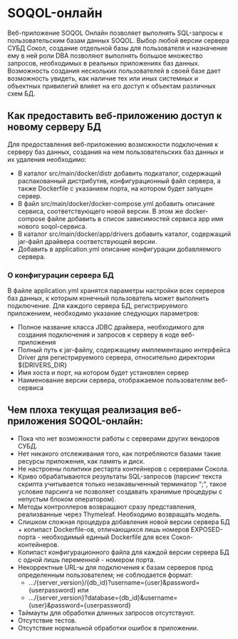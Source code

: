 # SOQOL-онлайн

Веб-приложение SOQOL Онлайн позволяет выполнять SQL-запросы к пользовательским базам данных SOQOL. 
Выбор любой версии сервера СУБД Сокол, создание отдельной базы для пользователя и назначение ему в ней роли DBA позволяют выполнять большое множество запросов,
необходимых в реальных приложениях баз данных.
Возможность создания нескольких пользователей в своей базе дает возможность увидеть, как наличие тех или иных системных и объектных привилегий влияет на его доступ к объектам различных схем БД.

## Как предоставить веб-приложению доступ к новому серверу БД
Для предоставления веб-приложению возможности подключения к серверу баз данных, создания на нем пользовательских баз данных и их удаления необходимо:
- В каталог src/main/docker/distr добавить подкаталог, содержащий распакованный дистрибутив, конфигурационный файл сервера, а также Dockerfile с указанием порта, на котором будет запущен сервер.
- В файл src/main/docker/docker-compose.yml добавить описание сервиса, соответствующего новой версии. В этом же docker-compose файле добавить в список зависимостей сервиса app имя нового soqol-сервиса.
- В каталог src/main/docker/app/drivers добавить каталог, содержащий jar-файл драйвера соответствующей версии.
- Добавить в application.yml описание конфигурации добавляемого сервера.


### О конфигурации сервера БД
 В файле application.yml хранятся параметры настройки всех серверов баз данных,
 к которым конечный пользователь может выполнить подключение. 
 Для каждого сервера БД, регистрируемого приложением, необходимо указание следующих параметров:
 - Полное название класса JDBC драйвера, необходимого для создания подключения и запросов к серверу в коде веб-приложения
 - Полный путь к jar-файлу, содержащему имплементацию интерфейса Driver для регистрируемого сервера, относительно директории ${DRIVERS_DIR}
 - Имя хоста и порт, на котором будет установлен сервер
 - Наименование версии сервера, отображаемое пользователям веб-сервиса


 ## Чем плоха текущая реализация веб-приложения SOQOL-онлайн:
- Пока что нет возможности работы с серверами других вендоров СУБД.
- Нет никакого отслеживания того, как потребляются базами такие ресурсы приложения, как память и диск.
- Не настроены политики рестарта контейнеров с серверами Сокола.
- Криво обрабатываются результаты SQL-запросов (парсинг текста скрипта учитывается только незакавыченный терминатор ";", такое условие парсинга не позволяет создавать хранимые процедуры с непустым блоком оператором).
- Методы контроллеров возвращают сразу представления, реализванные через Thymeleaf. Необходимо возвращать модель.
- Слишком сложная процедура добавления новой версии сервера БД + копипаст Dockerfile-ов, отличающихся лишь номеров EXPOSED-порта - необходимый единый Dockerfile для всех Сокол-контейнеров.
- Копипаст конфигурационного файла для каждой версии сервера БД с одной лишь переменной - номером порта.
- Некорректные URL-ы для подключения к базам серверов прод определенным пользователем; не соблюдается формат:
  - .../{server_version}/{db_id}?username={user}&password={userpassword} или
  - .../{server_version}?database={db_id}&username={user}&password={userpassword}
- Таймауты для обработки длинных запросов отсутствуют.
- Отсутствие тестов.
- Отсутствие нормальной обработки ошибок в приложении.

